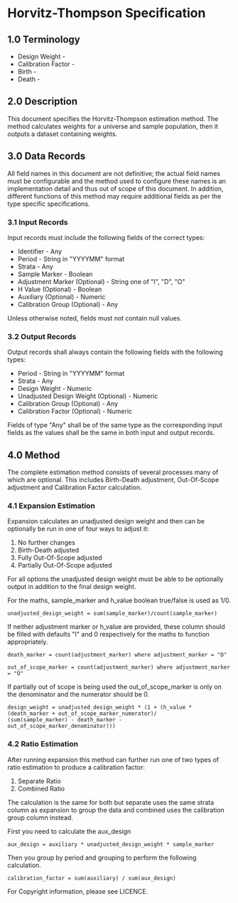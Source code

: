 # Horvitz-Thompson Specification

## 1.0 Terminology

* Design Weight - 
* Calibration Factor - 
* Birth - 
* Death - 

## 2.0 Description

This document specifies the Horvitz-Thompson estimation method. The method
calculates weights for a universe and sample population, then it outputs a
dataset containing weights.

## 3.0 Data Records

All field names in this document are not definitive; the actual field names
must be configurable and the method used to configure these names is an
implementation detail and thus out of scope of this document. In addition,
different functions of this method may require additional fields as per the
type specific specifications.

### 3.1 Input Records

Input records must include the following fields of the correct types:

* Identifier - Any
* Period - String in "YYYYMM" format
* Strata - Any
* Sample Marker - Boolean
* Adjustment Marker (Optional) - String one of "I", "D", "O"
* H Value (Optional) - Boolean
* Auxiliary (Optional) - Numeric
* Calibration Group (Optional) - Any

Unless otherwise noted, fields must not contain null values.

### 3.2 Output Records

Output records shall always contain the following fields with the following
types:

* Period - String in "YYYYMM" format
* Strata - Any
* Design Weight - Numeric
* Unadjusted Design Weight (Optional) - Numeric
* Calibration Group (Optional) - Any
* Calibration Factor (Optional) - Numeric

Fields of type "Any" shall be of the same type as the corresponding input
fields as the values shall be the same in both input and output records.

## 4.0 Method

The complete estimation method consists of several processes many of which are
optional. This includes Birth-Death adjustment, Out-Of-Scope adjustment and
Calibration Factor calculation.

### 4.1 Expansion Estimation

Expansion calculates an unadjusted design weight and then can be optionally be
run in one of four ways to adjust it:

1. No further changes
2. Birth-Death adjusted
3. Fully Out-Of-Scope adjusted
4. Partially Out-Of-Scope adjusted

For all options the unadjusted design weight must be able to be optionally
output in addition to the final design weight.

For the maths, sample_marker and h_value boolean true/false is used as 1/0.

```asciimath
unadjusted_design_weight = sum(sample_marker)/count(sample_marker)
```

If neither adjustment marker or h_value are provided, these column should be
filled with defaults "I" and 0 respectively for the maths to function
appropriately.

```asciimath
death_marker = count(adjustment_marker) where adjustment_marker = "D"
```

```asciimath
out_of_scope_marker = count(adjustment_marker) where adjustment_marker = "O"
```

If partially out of scope is being used the out_of_scope_marker is only on the
denominator and the numerator should be 0.

```asciimath
design_weight = unadjusted_design_weight * (1 + (h_value *
(death_marker + out_of_scope_marker_numerator)/
(sum(sample_marker) - death_marker - out_of_scope_marker_denominator)))
```

### 4.2 Ratio Estimation

After running expansion this method can further run one of two types of ratio
estimation to produce a calibration factor:

1. Separate Ratio
2. Combined Ratio

The calculation is the same for both but separate uses the same strata column
as expansion to group the data and combined uses the calibration group column
instead.

First you need to calculate the aux_design
```asciimath
aux_design = auxiliary * unadjusted_design_weight * sample_marker
```

Then you group by period and grouping to perform the following calculation.
```asciimath
calibration_factor = sum(auxiliary) / sum(aux_design)
```

For Copyright information, please see LICENCE.